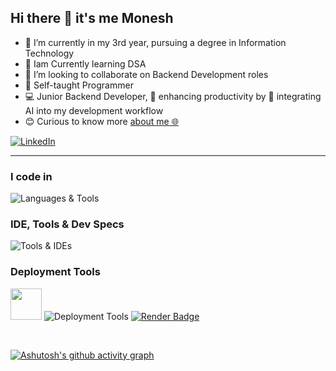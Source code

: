 <h2>Hi there 👋 it's me Monesh</h2>

<ul>
  <li>🔭 I’m currently in my 3rd year, pursuing a degree in Information Technology</li>
    <li>🌱 Iam Currently learning DSA </li>
  <li>👯 I’m looking to collaborate on Backend Development roles</li>
  <li>🙂 Self-taught Programmer</li>
  <li>💻 Junior Backend Developer, 🚀 enhancing productivity by 🤖 integrating AI into my development workflow</li>
  <li>😊 Curious to know more <a href="https://moneshgomo.netlify.app/" target="_blank">about me 🌐</a></li>
</ul>

<a href="https://www.linkedin.com/in/moneshgomo" target="_blank">
  <img src="https://skillicons.dev/icons?i=linkedin&theme=dark" alt="LinkedIn" />
</a>

***

### I code in  
<p>
  <img src="https://skillicons.dev/icons?i=java,py,php,js,html,css,spring,laravel,maven,git,docker,mysql,postgres&theme=dark" alt="Languages & Tools" />
</p>

### IDE, Tools &    Dev Specs
<p>
  <img src="https://skillicons.dev/icons?i=eclipse,idea,vscode,postman,notion,ubuntu,&theme=dark" alt="Tools & IDEs" />
</p>

### Deployment Tools  
<p >
  
  <img src="https://cdn.brandfetch.io/idXBJEbkqC/theme/dark/symbol.svg?c=1bxid64Mup7aczewSAYMX&t=1668013474094" width="50" height="50"  />
  <img src="https://skillicons.dev/icons?i=firebase,netlify&theme=dark" alt="Deployment Tools" />
  <a href="https://blog-1fcl.onrender.com/home" target="_blank" style="margin-right: 15px;">
    <img src="https://img.shields.io/badge/Render-Deployed-46E3B7?style=for-the-badge&logo=render" alt="Render Badge" />
  </a>
</p>
<br>


<!-- 📈 Activity Graph -->
[![Ashutosh's github activity graph](https://github-readme-activity-graph.vercel.app/graph?username=moneshgomo&bg_color=171616&color=edd9ed&line=11c04e&point=28f0ed&area=true&hide_border=true)](https://github.com/ashutosh00710/github-readme-activity-graph)
